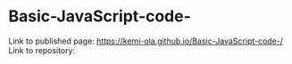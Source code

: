 
# Basic-JavaScript-code-
Link to published page: https://kemi-ola.github.io/Basic-JavaScript-code-/
Link to repository: 
